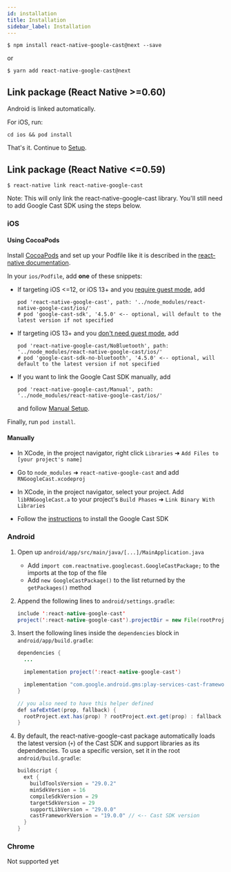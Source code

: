 ```yaml
---
id: installation
title: Installation
sidebar_label: Installation
---
```


`$ npm install react-native-google-cast@next --save`

or

`$ yarn add react-native-google-cast@next`

## Link package (React Native >=0.60)

Android is linked automatically.

For iOS, run:

```
cd ios && pod install
```

That's it. Continue to [Setup](setup.html).

## Link package (React Native <=0.59)

`$ react-native link react-native-google-cast`

Note: This will only link the react-native-google-cast library. You'll still need to add Google Cast SDK using the steps below.

### iOS

#### Using CocoaPods

Install [CocoaPods](https://cocoapods.org/) and set up your Podfile like it is described in the [react-native documentation](https://facebook.github.io/react-native/docs/integration-with-existing-apps#configuring-cocoapods-dependencies).

In your `ios/Podfile`, add **one** of these snippets:

- If targeting iOS <=12, or iOS 13+ and you [require guest mode](https://developers.google.com/cast/docs/ios_sender/ios_permissions_changes#need_to_keep_guest_mode_support), add

  ```
  pod 'react-native-google-cast', path: '../node_modules/react-native-google-cast/ios/'
  # pod 'google-cast-sdk', '4.5.0' <-- optional, will default to the latest version if not specified
  ```

- If targeting iOS 13+ and you [don't need guest mode](https://developers.google.com/cast/docs/ios_sender/ios_permissions_changes#need_to_remove_guest_mode_support), add

  ```
  pod 'react-native-google-cast/NoBluetooth', path: '../node_modules/react-native-google-cast/ios/'
  # pod 'google-cast-sdk-no-bluetooth', '4.5.0' <-- optional, will default to the latest version if not specified
  ```

- If you want to link the Google Cast SDK manually, add

  ```
  pod 'react-native-google-cast/Manual', path: '../node_modules/react-native-google-cast/ios/'
  ```

  and follow [Manual Setup](https://developers.google.com/cast/docs/ios_sender#manual_setup).

Finally, run `pod install`.

#### Manually

- In XCode, in the project navigator, right click `Libraries` ➜ `Add Files to [your project's name]`

- Go to `node_modules` ➜ `react-native-google-cast` and add `RNGoogleCast.xcodeproj`

- In XCode, in the project navigator, select your project. Add `libRNGoogleCast.a` to your project's `Build Phases` ➜ `Link Binary With Libraries`

- Follow the [instructions](https://developers.google.com/cast/docs/ios_sender/#google_cast_sdk) to install the Google Cast SDK

### Android

1. Open up `android/app/src/main/java/[...]/MainApplication.java`

   - Add `import com.reactnative.googlecast.GoogleCastPackage;` to the imports at the top of the file
   - Add `new GoogleCastPackage()` to the list returned by the `getPackages()` method

2. Append the following lines to `android/settings.gradle`:

   ```java
   include ':react-native-google-cast'
   project(':react-native-google-cast').projectDir = new File(rootProject.projectDir, '../node_modules/react-native-google-cast/android')
   ```

3. Insert the following lines inside the `dependencies` block in `android/app/build.gradle`:

   ```java
   dependencies {
     ...

     implementation project(':react-native-google-cast')

     implementation "com.google.android.gms:play-services-cast-framework:${safeExtGet('castFrameworkVersion', '+')}"
   }

   // you also need to have this helper defined
   def safeExtGet(prop, fallback) {
     rootProject.ext.has(prop) ? rootProject.ext.get(prop) : fallback
   }
   ```

4. By default, the react-native-google-cast package automatically loads the latest version (`+`) of the Cast SDK and support libraries as its dependencies. To use a specific version, set it in the root `android/build.gradle`:

   ```java
   buildscript {
     ext {
       buildToolsVersion = "29.0.2"
       minSdkVersion = 16
       compileSdkVersion = 29
       targetSdkVersion = 29
       supportLibVersion = "29.0.0"
       castFrameworkVersion = "19.0.0" // <-- Cast SDK version
     }
   }
   ```

### Chrome

Not supported yet

